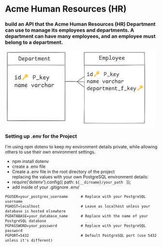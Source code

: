 #  Acme Human Resources (HR) 
###  build an API that the Acme Human Resources (HR) Department can use to manage its employees and departments. A department can have many employees, and an employee must belong to a department.


![alt text](img/image.png)



### Setting up .env for the Project
I'm using npm dotenv to keep my environment details private,
while allowing others to use their own environment settings.

- npm install dotenv
- create a .env file
- Create a .env file in the root directory of the project <br> 
  replacing the values with your own PostgreSQL environment details: 
- require('dotenv').config({ path: `${__dirname}/your_path ` });
- add inside of your .gitignore  .env/



```
PGUSER=your_postgres_username      # Replace with your PostgreSQL username
PGHOST=localhost                   # Leave as localhost unless your database is hosted elsewhere
PGDATABASE=your_database_name      # Replace with the name of your PostgreSQL database
PGPASSWORD=your_password           # Replace with your PostgreSQL password
PGPORT=5432                        # Default PostgreSQL port (use 5432 unless it's different)
```

